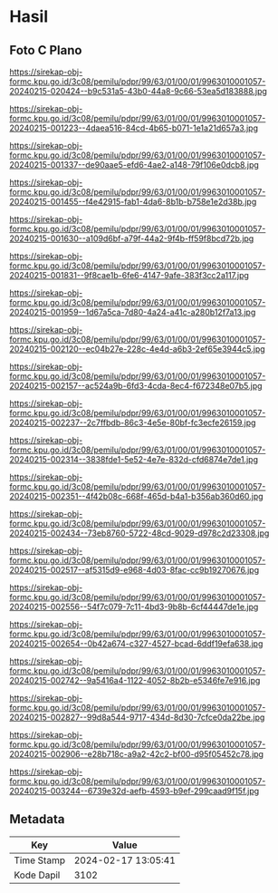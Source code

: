 # Hasil

## Foto C Plano

https://sirekap-obj-formc.kpu.go.id/3c08/pemilu/pdpr/99/63/01/00/01/9963010001057-20240215-020424--b9c531a5-43b0-44a8-9c66-53ea5d183888.jpg

https://sirekap-obj-formc.kpu.go.id/3c08/pemilu/pdpr/99/63/01/00/01/9963010001057-20240215-001223--4daea516-84cd-4b65-b071-1e1a21d657a3.jpg

https://sirekap-obj-formc.kpu.go.id/3c08/pemilu/pdpr/99/63/01/00/01/9963010001057-20240215-001337--de90aae5-efd6-4ae2-a148-79f106e0dcb8.jpg

https://sirekap-obj-formc.kpu.go.id/3c08/pemilu/pdpr/99/63/01/00/01/9963010001057-20240215-001455--f4e42915-fab1-4da6-8b1b-b758e1e2d38b.jpg

https://sirekap-obj-formc.kpu.go.id/3c08/pemilu/pdpr/99/63/01/00/01/9963010001057-20240215-001630--a109d6bf-a79f-44a2-9f4b-ff59f8bcd72b.jpg

https://sirekap-obj-formc.kpu.go.id/3c08/pemilu/pdpr/99/63/01/00/01/9963010001057-20240215-001831--9f8cae1b-6fe6-4147-9afe-383f3cc2a117.jpg

https://sirekap-obj-formc.kpu.go.id/3c08/pemilu/pdpr/99/63/01/00/01/9963010001057-20240215-001959--1d67a5ca-7d80-4a24-a41c-a280b12f7a13.jpg

https://sirekap-obj-formc.kpu.go.id/3c08/pemilu/pdpr/99/63/01/00/01/9963010001057-20240215-002120--ec04b27e-228c-4e4d-a6b3-2ef65e3944c5.jpg

https://sirekap-obj-formc.kpu.go.id/3c08/pemilu/pdpr/99/63/01/00/01/9963010001057-20240215-002157--ac524a9b-6fd3-4cda-8ec4-f672348e07b5.jpg

https://sirekap-obj-formc.kpu.go.id/3c08/pemilu/pdpr/99/63/01/00/01/9963010001057-20240215-002237--2c7ffbdb-86c3-4e5e-80bf-fc3ecfe26159.jpg

https://sirekap-obj-formc.kpu.go.id/3c08/pemilu/pdpr/99/63/01/00/01/9963010001057-20240215-002314--3838fde1-5e52-4e7e-832d-cfd6874e7de1.jpg

https://sirekap-obj-formc.kpu.go.id/3c08/pemilu/pdpr/99/63/01/00/01/9963010001057-20240215-002351--4f42b08c-668f-465d-b4a1-b356ab360d60.jpg

https://sirekap-obj-formc.kpu.go.id/3c08/pemilu/pdpr/99/63/01/00/01/9963010001057-20240215-002434--73eb8760-5722-48cd-9029-d978c2d23308.jpg

https://sirekap-obj-formc.kpu.go.id/3c08/pemilu/pdpr/99/63/01/00/01/9963010001057-20240215-002517--af5315d9-e968-4d03-8fac-cc9b19270676.jpg

https://sirekap-obj-formc.kpu.go.id/3c08/pemilu/pdpr/99/63/01/00/01/9963010001057-20240215-002556--54f7c079-7c11-4bd3-9b8b-6cf44447de1e.jpg

https://sirekap-obj-formc.kpu.go.id/3c08/pemilu/pdpr/99/63/01/00/01/9963010001057-20240215-002654--0b42a674-c327-4527-bcad-6ddf19efa638.jpg

https://sirekap-obj-formc.kpu.go.id/3c08/pemilu/pdpr/99/63/01/00/01/9963010001057-20240215-002742--9a5416a4-1122-4052-8b2b-e5346fe7e916.jpg

https://sirekap-obj-formc.kpu.go.id/3c08/pemilu/pdpr/99/63/01/00/01/9963010001057-20240215-002827--99d8a544-9717-434d-8d30-7cfce0da22be.jpg

https://sirekap-obj-formc.kpu.go.id/3c08/pemilu/pdpr/99/63/01/00/01/9963010001057-20240215-002906--e28b718c-a9a2-42c2-bf00-d95f05452c78.jpg

https://sirekap-obj-formc.kpu.go.id/3c08/pemilu/pdpr/99/63/01/00/01/9963010001057-20240215-003244--6739e32d-aefb-4593-b9ef-299caad9f15f.jpg


## Metadata

| Key        | Value               |
| ---------- | ------------------- |
| Time Stamp | 2024-02-17 13:05:41 |
| Kode Dapil | 3102                |



